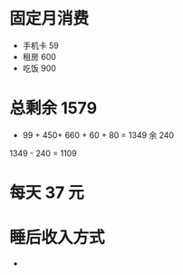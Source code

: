# 固定月消费
- 手机卡 59
- 租房 600
- 吃饭 900

# 总剩余 1579
- 99 + 450+ 660 + 60 + 80 = 1349
余 240

1349 - 240 = 1109
# 每天 37 元


# 睡后收入方式
- 


